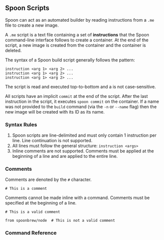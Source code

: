 ## Spoon Scripts

Spoon can act as an automated builder by reading instructions from a `.me` file to create a new image. 

A `.me` script is a text file containing a set of **instructions** that the Spoon command-line interface follows to create a container. At the end of the script, a new image is created from the container and the container is deleted. 

The syntax of a Spoon build script generally follows the pattern: 

	instruction <arg 1> <arg 2> ...
	instruction <arg 1> <arg 2> ...
	instruction <arg 1> <arg 2> ...
	
The script is read and executed top-to-bottom and a is not case-sensitive. 

All scripts have an implicit `commit` at the end of the script. After the last instruction in the script, it executes `spoon commit` on the container. If a name was not provided to the `build` command (via the `-n` or `--name` flag) then the new image will be created with its ID as its name. 

### Syntax Rules

1. Spoon scripts are line-delimited and must only contain 1 instruction per line. Line continuation is not supported. 
2. All lines must follow the general structure: `instruction <args>`
3. Inline comments are not supported. Comments must be applied at the beginning of a line and are applied to the entire line. 

### Comments

Comments are denoted by the `#` character. 

	# This is a comment

Comments cannot be made inline with a command. Comments must be specified at the beginning of a line. 

```
# This is a valid comment

from spoonbrew/node  # This is not a valid comment
```

### Command Reference